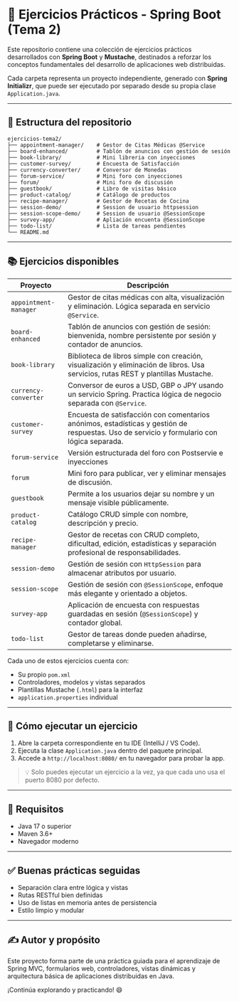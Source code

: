 # 📘 Ejercicios Prácticos - Spring Boot (Tema 2)

Este repositorio contiene una colección de ejercicios prácticos desarrollados con **Spring Boot** y **Mustache**, destinados a reforzar los conceptos fundamentales del desarrollo de aplicaciones web distribuidas.

Cada carpeta representa un proyecto independiente, generado con **Spring Initializr**, que puede ser ejecutado por separado desde su propia clase `Application.java`.

---

## 📁 Estructura del repositorio

```
ejercicios-tema2/
├── appointment-manager/    # Gestor de Citas Médicas @Service
├── board-enhanced/         # Tablón de anuncios con gestión de sesión
├── book-library/           # Mini libreria con inyecciones 
├── customer-survey/        # Encuesta de Satisfacción
├── currency-converter/     # Conversor de Monedas
├── forum-service/          # Mini foro con inyecciones
├── forum/                  # Mini foro de discusión
├── guestbook/              # Libro de visitas básico
├── product-catalog/        # Catálogo de productos
├── recipe-manager/         # Gestor de Recetas de Cocina
├── session-demo/           # Session de usuario httpsession
├── session-scope-demo/     # Session de usuario @SessionScope
├── survey-app/             # Apliación encuenta @SessionScope
├── todo-list/              # Lista de tareas pendientes
└── README.md
```

---

## 📚 Ejercicios disponibles

| Proyecto           | Descripción                                                                 |
|--------------------|-----------------------------------------------------------------------------|
| `appointment-manager`  | Gestor de citas médicas con alta, visualización y eliminación. Lógica separada en servicio `@Service`. |
| `board-enhanced`       | Tablón de anuncios con gestión de sesión: bienvenida, nombre persistente por sesión y contador de anuncios. |
| `book-library`     | Biblioteca de libros simple con creación, visualización y eliminación de libros. Usa servicios, rutas REST y plantillas Mustache. |
| `currency-converter`   | Conversor de euros a USD, GBP o JPY usando un servicio Spring. Practica lógica de negocio separada con `@Service`. |
| `customer-survey`  | Encuesta de satisfacción con comentarios anónimos, estadísticas y gestión de respuestas. Uso de servicio y formulario con lógica separada. |
| `forum-service`    | Versión estructurada del foro con Postservie e inyecciones                 |
| `forum`            | Mini foro para publicar, ver y eliminar mensajes de discusión.             |
| `guestbook`        | Permite a los usuarios dejar su nombre y un mensaje visible públicamente.  |
| `product-catalog`  | Catálogo CRUD simple con nombre, descripción y precio.                     |
| `recipe-manager`   | Gestor de recetas con CRUD completo, dificultad, edición, estadísticas y separación profesional de responsabilidades. |
| `session-demo`     | Gestión de sesión con `HttpSession` para almacenar atributos por usuario.  |
| `session-scope`    | Gestión de sesión con `@SessionScope`, enfoque más elegante y orientado a objetos. |
| `survey-app`           | Aplicación de encuesta con respuestas guardadas en sesión (`@SessionScope`) y contador global. |
| `todo-list`        | Gestor de tareas donde pueden añadirse, completarse y eliminarse.          |

Cada uno de estos ejercicios cuenta con:
- Su propio `pom.xml`
- Controladores, modelos y vistas separados
- Plantillas Mustache (`.html`) para la interfaz
- `application.properties` individual

---

## 🚀 Cómo ejecutar un ejercicio

1. Abre la carpeta correspondiente en tu IDE (IntelliJ / VS Code).
2. Ejecuta la clase `Application.java` dentro del paquete principal.
3. Accede a `http://localhost:8080/` en tu navegador para probar la app.

> 💡 Solo puedes ejecutar un ejercicio a la vez, ya que cada uno usa el puerto 8080 por defecto.

---

## 📌 Requisitos

- Java 17 o superior
- Maven 3.6+
- Navegador moderno

---

## ✅ Buenas prácticas seguidas

- Separación clara entre lógica y vistas
- Rutas RESTful bien definidas
- Uso de listas en memoria antes de persistencia
- Estilo limpio y modular

---

## ✍️ Autor y propósito

Este proyecto forma parte de una práctica guiada para el aprendizaje de Spring MVC, formularios web, controladores, vistas dinámicas y arquitectura básica de aplicaciones distribuidas en Java.

¡Continúa explorando y practicando! 😄